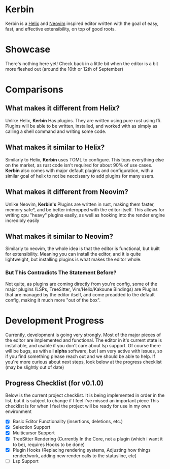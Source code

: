 # Kerbin
Kerbin is a [Helix](https://helix-editor.com/) and [Neovim](https://neovim.io/) inspired editor written
with the goal of easy, fast, and effective extensibility, on top of good roots.

# Showcase
There's nothing here yet! Check back in a little bit when the editor is a bit more fleshed out (around the 10th or 12th of September)

# Comparisons
## What makes it different from **Helix**?
Unlike Helix, **Kerbin** Has plugins. They are written using pure rust using ffi. Plugins will be able to be written, installed, and 
worked with as simply as calling a shell command and writing some code.

## What makes it similar to **Helix**?
Similarly to Helix, **Kerbin** uses TOML to configure. This tops everything else on the market, as rust code isn't required for about 90% of use cases.
**Kerbin** also comes with major default plugins and configuration, with a similar goal of helix to not be neccissary to add plugins for many users.

## What makes it different from **Neovim**?
Unlike Neovim, **Kerbin's** Plugins are written in rust, making them faster, memory safe\*, and be better interopped with the editor itself.
This allows for writing cpu "heavy" plugins easily, as well as hooking into the render engine incredibly easily

## What makes it similar to **Neovim**?
Similarly to neovim, the whole idea is that the editor is functional, but built for extensibility. Meaning you can install the editor, and it is quite lightweight,
but installing plugins is what makes the editor whole.

### But This Contradicts The Statement Before?
Not quite, as plugins are coming directly from you're config, some of the major plugins (LSPs, TreeSitter, Vim/Helix/Kakoune Bindings) are Plugins that are managed
by the editor itself, and come preadded to the default config, making it much more "out of the box".

# Development Progress
Currently, development is going very strongly. Most of the major pieces of the editor are implemented and functional. The editor in it's current state is installable,
and usable if you don't care about lsp support. Of course there will be bugs, as with all **alpha** software, but I am very active with issues, so if you find something
please reach out and we should be able to help. If you're more curious about next steps, look below at the progress checklist (may be slightly out of date)

## Progress Checklist (for v0.1.0)
Below is the current project checklist. It is being implemented in order in the list, but it is subject to change if I feel I've missed an important piece
This checklist is for when I feel the project will be ready for use in my own environment
- [x] Basic Editor Functionality (insertions, deletions, etc.)
- [x] Selection Support
- [x] Multicursor Support
- [x] TreeSitter Rendering (Currently In the Core, not a plugin (which i want it to be), requires Hooks to be done)
- [x] Plugin Hooks (Replacing rendering systems, Adjusting how things render/work, adding new render calls to the statusline, etc)
- [ ] Lsp Support

